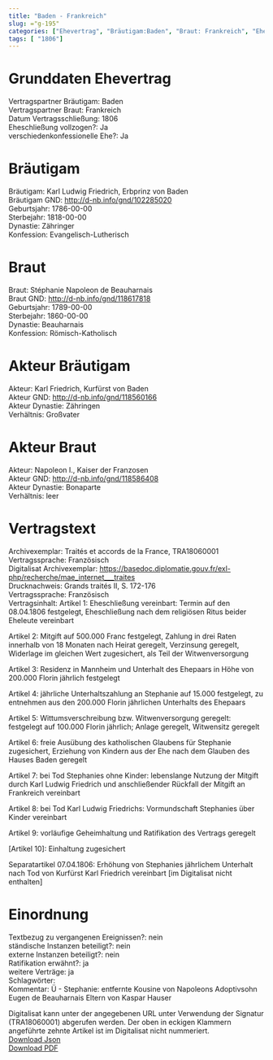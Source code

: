 ```yaml
---
title: "Baden - Frankreich"
slug: ="g-195"
categories: ["Ehevertrag", "Bräutigam:Baden", "Braut: Frankreich", "Eheschließung vollzogen?:Ja", "verschiedenkonfessionelle Ehe?:Ja", "Dynastie Bräutigam:Zähringer", "Akteur Bräutigam:Karl Friedrich, Kurfürst von Baden", "Akteur Braut:Napoleon I., Kaiser der Franzosen", "Textbezug?:nein", "Ständisch?:nein", "Ratifikation?:ja", "Sonstiges?:ja", "Bräutigam:Baden", "Braut: Frankreich"]
tags: [ "1806"]
---
```

<!--more-->

# Grunddaten Ehevertrag

Vertragspartner Bräutigam: Baden<br>
Vertragspartner Braut: Frankreich<br>
Datum Vertragsschließung: 1806<br>
Eheschließung vollzogen?: Ja<br>
verschiedenkonfessionelle Ehe?: Ja<br>
# Bräutigam

Bräutigam: Karl Ludwig Friedrich, Erbprinz von Baden<br>
Bräutigam GND: http://d-nb.info/gnd/102285020<br>
Geburtsjahr: 1786-00-00<br>
Sterbejahr: 1818-00-00<br>
Dynastie: Zähringer<br>
Konfession: Evangelisch-Lutherisch<br>
# Braut

Braut: Stéphanie Napoleon de Beauharnais<br>
Braut GND: http://d-nb.info/gnd/118617818<br>
Geburtsjahr: 1789-00-00<br>
Sterbejahr: 1860-00-00<br>
Dynastie: Beauharnais<br>
Konfession: Römisch-Katholisch<br>
# Akteur Bräutigam

Akteur: Karl Friedrich, Kurfürst von Baden<br>
Akteur GND: http://d-nb.info/gnd/118560166<br>
Akteur Dynastie: Zähringen<br>
Verhältnis: Großvater<br>
# Akteur Braut

Akteur: Napoleon I., Kaiser der Franzosen<br>
Akteur GND: http://d-nb.info/gnd/118586408<br>
Akteur Dynastie: Bonaparte<br>
Verhältnis: leer<br>
# Vertragstext

Archivexemplar: Traités et accords de la France, TRA18060001<br>
Vertragssprache: Französisch<br>
Digitalisat Archivexemplar: https://basedoc.diplomatie.gouv.fr/exl-php/recherche/mae_internet___traites<br>
Drucknachweis: Grands traités II, S. 172-176<br>
Vertragssprache: Französisch<br>
Vertragsinhalt: Artikel 1: Eheschließung vereinbart: Termin auf den 08.04.1806 festgelegt, Eheschließung nach dem religiösen Ritus beider Eheleute vereinbart

Artikel 2: Mitgift auf 500.000 Franc festgelegt, Zahlung in drei Raten innerhalb von 18 Monaten nach Heirat geregelt, Verzinsung geregelt, Widerlage im gleichen Wert zugesichert, als Teil der Witwenversorgung

Artikel 3: Residenz in Mannheim und Unterhalt des Ehepaars in Höhe von 200.000 Florin jährlich festgelegt

Artikel 4: jährliche Unterhaltszahlung an Stephanie auf 15.000 festgelegt, zu entnehmen aus den 200.000 Florin jährlichen Unterhalts des Ehepaars

Artikel 5: Wittumsverschreibung bzw. Witwenversorgung geregelt: festgelegt auf 100.000 Florin jährlich; Anlage geregelt, Witwensitz geregelt

Artikel 6: freie Ausübung des katholischen Glaubens für Stephanie zugesichert, Erziehung von Kindern aus der Ehe nach dem Glauben des Hauses Baden geregelt

Artikel 7: bei Tod Stephanies ohne Kinder: lebenslange Nutzung der Mitgift durch Karl Ludwig Friedrich und anschließender Rückfall der Mitgift an Frankreich vereinbart

Artikel 8: bei Tod Karl Ludwig Friedrichs: Vormundschaft Stephanies über Kinder vereinbart

Artikel 9: vorläufige Geheimhaltung und Ratifikation des Vertrags geregelt

[Artikel 10]: Einhaltung zugesichert

Separatartikel 07.04.1806: Erhöhung von Stephanies jährlichem Unterhalt nach Tod von Kurfürst Karl Friedrich vereinbart [im Digitalisat nicht enthalten]<br>
# Einordnung

Textbezug zu vergangenen Ereignissen?: nein<br>
ständische Instanzen beteiligt?: nein<br>
externe Instanzen beteiligt?: nein<br>
Ratifikation erwähnt?: ja<br>
weitere Verträge: ja<br>
Schlagwörter: <br>
Kommentar: Ü - Stephanie: entfernte Kousine von Napoleons Adoptivsohn Eugen de Beauharnais
Eltern von Kaspar Hauser

Digitalisat kann unter der angegebenen URL unter Verwendung der Signatur (TRA18060001) abgerufen werden. Der oben in eckigen Klammern angeführte zehnte Artikel ist im Digitalisat nicht nummeriert. <br>
[Download Json](/vertraege/vertrag-195.json)<br>
[Download PDF](/vertraege/v165.pdf)